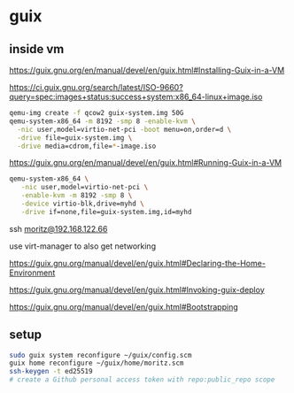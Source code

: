 # guix

## inside vm

https://guix.gnu.org/en/manual/devel/en/guix.html#Installing-Guix-in-a-VM

https://ci.guix.gnu.org/search/latest/ISO-9660?query=spec:images+status:success+system:x86_64-linux+image.iso

```bash
qemu-img create -f qcow2 guix-system.img 50G
qemu-system-x86_64 -m 8192 -smp 8 -enable-kvm \
  -nic user,model=virtio-net-pci -boot menu=on,order=d \
  -drive file=guix-system.img \
  -drive media=cdrom,file=*-image.iso
```

https://guix.gnu.org/en/manual/devel/en/guix.html#Running-Guix-in-a-VM

```bash
qemu-system-x86_64 \
   -nic user,model=virtio-net-pci \
   -enable-kvm -m 8192 -smp 8 \
   -device virtio-blk,drive=myhd \
   -drive if=none,file=guix-system.img,id=myhd
```

ssh moritz@192.168.122.66

use virt-manager to also get networking

https://guix.gnu.org/manual/devel/en/guix.html#Declaring-the-Home-Environment

https://guix.gnu.org/manual/devel/en/guix.html#Invoking-guix-deploy

https://guix.gnu.org/manual/devel/en/guix.html#Bootstrapping

## setup

```bash
sudo guix system reconfigure ~/guix/config.scm
guix home reconfigure ~/guix/home/moritz.scm
ssh-keygen -t ed25519
# create a Github personal access token with repo:public_repo scope
```
